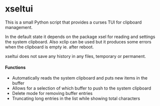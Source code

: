 # xseltui
This is a small Python script that provides a curses TUI for clipboard management.

In the default state it depends on the package xsel for reading and settings the system clipboard. Also xclip can be used but it produces some errors when the clipboard is empty ie. after reboot.

xseltui does not save any history in any files, temporary or permanent.

#### Functions
- Automatically reads the system clipboard and puts new items in the buffer
- Allows for a selection of which buffer to push to the system clipboard
- Delete mode for removing buffer entries
- Truncating long entries in the list while showing total characters
